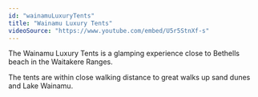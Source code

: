 ```yaml
---
id: "wainamuLuxuryTents"
title: "Wainamu Luxury Tents"
videoSource: "https://www.youtube.com/embed/U5r5StnXf-s"
---
```


The Wainamu Luxury Tents is a glamping experience close to Bethells beach in the Waitakere Ranges.

The tents are within close walking distance to great walks up sand dunes and Lake Wainamu.
